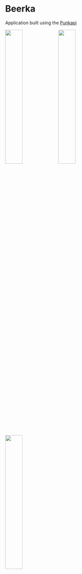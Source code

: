 # Beerka
Application built using the [Punkapi](https://punkapi.com)

<p float="left">
  <img src="https://drive.google.com/uc?export=download&id=1PcustsUi8p5KlRd-ZQklMJPMZz_HNvEL" width=33% height=33%>
  <img src="https://drive.google.com/uc?export=download&id=1Hbcbj2hhI-Nhrka8Pu7iIFhNzJbZYssM" width=33% height=33%>
  <img src="https://drive.google.com/uc?export=download&id=1vi5YP-Y8oUMXeUzWqqid2hTsB9K2nTmn" width=33% height=33%>
</p>
